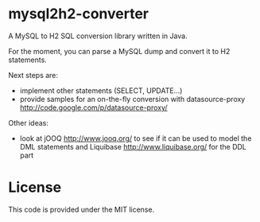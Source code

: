 mysql2h2-converter
==================

A MySQL to H2 SQL conversion library written in Java.

For the moment, you can parse a MySQL dump and convert it to H2 statements.

Next steps are:
- implement other statements (SELECT, UPDATE...)
- provide samples for an on-the-fly conversion with datasource-proxy http://code.google.com/p/datasource-proxy/

Other ideas:
- look at jOOQ http://www.jooq.org/ to see if it can be used to model the DML statements and Liquibase http://www.liquibase.org/
  for the DDL part

License
=======
This code is provided under the MIT license.
